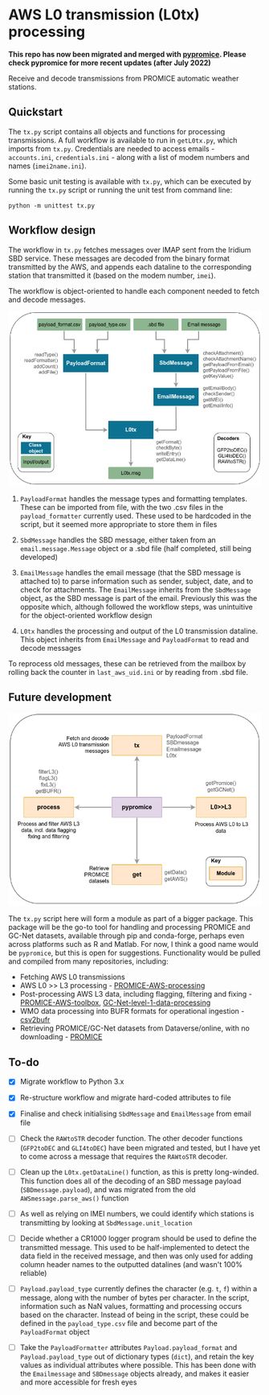 # AWS L0 transmission (L0tx) processing
 
**This repo has now been migrated and merged with [pypromice](https://github.com/GEUS-Glaciology-and-Climate/pypromice). Please check pypromice for more recent updates (after July 2022)**

Receive and decode transmissions from PROMICE automatic weather stations.


## Quickstart

The `tx.py` script contains all objects and functions for processing transmissions. A full workflow is available to run in `getL0tx.py`, which imports from `tx.py`. Credentials are needed to access emails - `accounts.ini`, `credentials.ini` - along with a list of modem numbers and names (`imei2name.ini`).

Some basic unit testing is available with `tx.py`, which can be executed by running the `tx.py` script or running the unit test from command line:

```
python -m unittest tx.py
```

## Workflow design

The workflow in `tx.py` fetches messages over IMAP sent from the Iridium SBD service. These messages are decoded from the binary format transmitted by the AWS, and appends each dataline to the corresponding station that transmitted it (based on the modem number, `imei`). 

The workflow is object-oriented to handle each component needed to fetch and decode messages.

![tx_workflow](https://raw.githubusercontent.com/GEUS-Glaciology-and-Climate/awsrx/obj/figs/tx_design.png)

1. `PayloadFormat` handles the message types and formatting templates. These can be imported from file, with the two .csv files in the `payload_formatter` currently used. These used to be hardcoded in the script, but it seemed more appropriate to store them in files

2. `SbdMessage` handles the SBD message, either taken from an `email.message.Message` object or a .sbd file (half completed, still being developed)

3. `EmailMessage` handles the email message (that the SBD message is attached to) to parse information such as sender, subject, date, and to check for attachments. The `EmailMessage` inherits from the `SbdMessage` object, as the SBD message is part of the email. Previously this was the opposite which, although followed the workflow steps, was unintuitive for the object-oriented workflow design

4. `L0tx` handles the processing and output of the L0 transmission dataline. This object inherits from `EmailMessage` and `PayloadFormat` to read and decode messages


To reprocess old messages, these can be retrieved from the mailbox by rolling back the counter in `last_aws_uid.ini` or by reading from .sbd file.


## Future development

![pypromice](https://raw.githubusercontent.com/GEUS-Glaciology-and-Climate/awsrx/obj/figs/pypromice_prelim.png)

The `tx.py` script here will form a module as part of a bigger package. This package will be the go-to tool for handling and processing PROMICE and GC-Net datasets, available through pip and conda-forge, perhaps even across platforms such as R and Matlab. For now, I think a good name would be `pypromice`, but this is open for suggestions. Functionality would be pulled and compiled from many repositories, including:

- Fetching AWS L0 transmissions
- AWS L0 >> L3 processing - [PROMICE-AWS-processing](https://github.com/GEUS-Glaciology-and-Climate/PROMICE-AWS-processing)
- Post-processing AWS L3 data, including flagging, filtering and fixing - [PROMICE-AWS-toolbox](https://github.com/GEUS-Glaciology-and-Climate/PROMICE-AWS-toolbox), [GC-Net-level-1-data-processing](https://github.com/GEUS-Glaciology-and-Climate/GC-Net-level-1-data-processing)
- WMO data processing into BUFR formats for operational ingestion - [csv2bufr](https://github.com/GEUS-Glaciology-and-Climate/csv2bufr)
- Retrieving PROMICE/GC-Net datasets from Dataverse/online, with no downloading - [PROMICE](https://github.com/GEUS-Glaciology-and-Climate/PROMICE)
 
 
## To-do

- [X] Migrate workflow to Python 3.x

- [X] Re-structure workflow and migrate hard-coded attributes to file

- [X] Finalise and check initialising `SbdMessage` and `EmailMessage` from email file

- [ ] Check the `RAWtoSTR` decoder function. The other decoder functions (`GFP2toDEC` and `GLI4toDEC`) have been migrated and tested, but I have yet to come across a message that requires the `RAWtoSTR` decoder.

- [ ] Clean up the `L0tx.getDataLine()` function, as this is pretty long-winded. This function does all of the decoding of an SBD message payload (`SBDmessage.payload`), and was migrated from the old `AWSmessage.parse_aws()` function

- [ ] As well as relying on IMEI numbers, we could identify which stations is transmitting by looking at `SbdMessage.unit_location`

- [ ] Decide whether a CR1000 logger program should be used to define the transmitted message. This used to be half-implemented to detect the data field in the received message, and then was only used for adding column header names to the outputted datalines (and wasn't 100% reliable) 

- [ ] `Payload.payload_type` currently defines the character (e.g. `t`, `f`) within a message, along with the number of bytes per character. In the script, information such as NaN values, formatting and processing occurs based on the character. Instead of being in the script, these could be defined in the `payload_type.csv` file and become part of the `PayloadFormat` object

- [ ] Take the `PayloadFormatter` attributes `Payload.payload_format` and `Payload.payload_type` out of dictionary types (`dict`), and retain the key values as individual attributes where possible. This has been done with the `Emailmessage` and `SBDmessage` objects already, and makes it easier and more accessible for fresh eyes 


